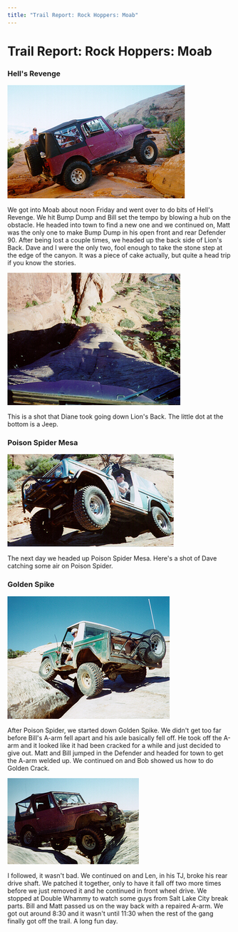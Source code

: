 ```yaml
---
title: "Trail Report: Rock Hoppers: Moab"
---
```

# Trail Report: Rock Hoppers: Moab

### Hell's Revenge

![Terry on Hell's Revenge](../../../img/terry/trail/mo9705.jpg)

We got into Moab about noon Friday and went over to do bits of Hell's Revenge. We hit Bump Dump and Bill set the tempo by blowing a hub on the obstacle. He headed into town to find a new one and we continued on, Matt was the only one to make Bump Dump in his open front and rear Defender 90. After being lost a couple times, we headed up the back side of Lion's Back. Dave and I were the only two, fool enough to take the stone step at the edge of the canyon. It was a piece of cake actually, but quite a head trip if you know the stories. 

![Terry going down Lion's Back](../../../img/terry/trail/mo9703.jpg)

This is a shot that Diane took going down Lion's Back. The little dot at the bottom is a Jeep. 

### Poison Spider Mesa

![Dave on Poison Spider](../../../img/terry/trail/mo9701.jpg)

The next day we headed up Poison Spider Mesa. Here's a shot of Dave catching some air on Poison Spider. 

### Golden Spike

![Bob Lightbody on the Golden Crack](../../../img/terry/trail/mo9704.jpg)

After Poison Spider, we started down Golden Spike. We didn't get too far before Bill's A-arm fell apart and his axle basically fell off. He took off the A-arm and it looked like it had been cracked for a while and just decided to give out. Matt and Bill jumped in the Defender and headed for town to get the A-arm welded up. We continued on and Bob showed us how to do Golden Crack. 

![Terry on Golden Crack](../../../img/terry/trail/mo9702.jpg)

I followed, it wasn't bad. We continued on and Len, in his TJ, broke his rear drive shaft. We patched it together, only to have it fall off two more times before we just removed it and he continued in front wheel drive. We stopped at Double Whammy to watch some guys from Salt Lake City break parts. Bill and Matt passed us on the way back with a repaired A-arm. We got out around 8:30 and it wasn't until 11:30 when the rest of the gang finally got off the trail. A long fun day.